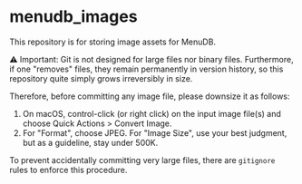 # menudb_images

This repository is for storing image assets for MenuDB.

⚠️ Important: Git is not designed for large files nor binary files. Furthermore, if one "removes" files, they remain permanently in version history, so this repository quite simply grows irreversibly in size.

Therefore, before committing any image file, please downsize it as follows:

1. On macOS, control-click (or right click) on the input image file(s) and choose Quick Actions > Convert Image.
1. For "Format", choose JPEG. For "Image Size", use your best judgment, but as a guideline, stay under 500K.

To prevent accidentally committing very large files, there are `gitignore` rules to enforce this procedure. 
